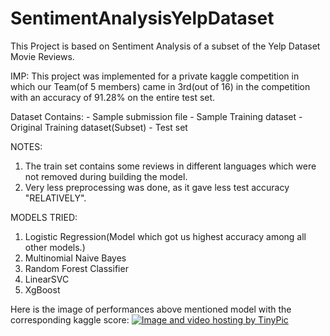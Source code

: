 # SentimentAnalysisYelpDataset
This Project is based on Sentiment Analysis of a subset of the Yelp Dataset Movie Reviews.

IMP: This project was implemented for a private kaggle competition in which our Team(of 5 members) came in 3rd(out of 16) in the competition with an accuracy of 91.28% on the entire test set.


Dataset Contains:
           - Sample submission file
           - Sample Training dataset 
           - Original Training dataset(Subset)
           - Test set
           
NOTES:
  1. The train set contains some reviews in different languages which were not removed during building the model.
  2. Very less preprocessing was done, as it gave less test accuracy "RELATIVELY".
  
MODELS TRIED:
  1. Logistic Regression(Model which got us highest accuracy among all other models.)
  2. Multinomial Naive Bayes
  3. Random Forest Classifier
  4. LinearSVC
  5. XgBoost

Here is the image of performances above mentioned model with the corresponding kaggle score:
<a href="http://tinypic.com?ref=wlr3vd" target="_blank"><img src="http://i63.tinypic.com/wlr3vd.jpg" border="0" alt="Image and video hosting by TinyPic"></a>
